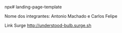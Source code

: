 npx# landing-page-template

Nome dos integrantes: Antonio Machado e Carlos Felipe

Link Surge
http://understood-bulb.surge.sh

